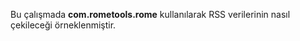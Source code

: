 Bu çalışmada <b> com.rometools.rome</b>  kullanılarak  RSS verilerinin nasıl çekileceği örneklenmiştir.
